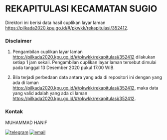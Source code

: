 
# REKAPITULASI KECAMATAN SUGIO

Direktori ini berisi data hasil cuplikan layar laman https://pilkada2020.kpu.go.id/#/pkwkk/rekapitulasi/352412.

### Disclaimer

1. Pengambilan cuplikan layar laman https://pilkada2020.kpu.go.id/#/pkwkk/rekapitulasi/352412 dilakukan setiap 1 jam sekali. Pengambilan cuplikan layar laman tersebut dimulai pada tanggal 13 Desember 2020 pukul 17.00 WIB.

2. Bila terjadi perbedaan data antara yang ada di repositori ini dengan yang ada di laman https://pilkada2020.kpu.go.id/#/pkwkk/rekapitulasi/352412, maka data yang valid adalah yang ada di laman https://pilkada2020.kpu.go.id/#/pkwkk/rekapitulasi/352412.

### Kontak

MUHAMMAD HANIF

[![telegram](https://img.shields.io/badge/telegram-@muhammad__hanif-blue)](https://t.me/muhammad_hanif) [![email](https://img.shields.io/badge/email-moehammadhanif@gmail.com-white)](mailto:moehammadhanif@gmail.com)


